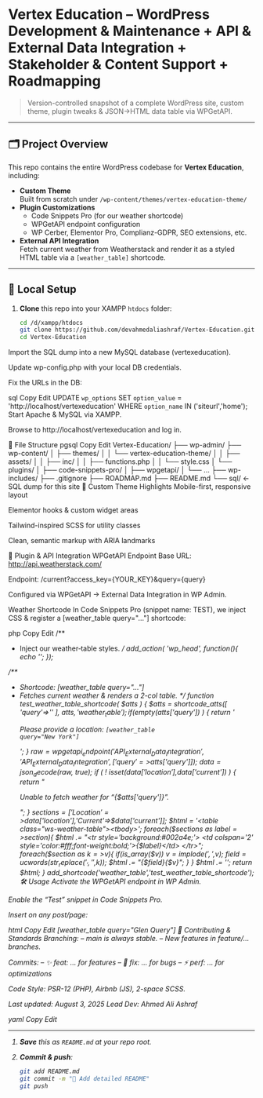 
# Vertex Education – WordPress Development & Maintenance + API & External Data Integration + Stakeholder & Content Support + Roadmapping 

> Version-controlled snapshot of a complete WordPress site, custom theme, plugin tweaks & JSON→HTML data table via WPGetAPI.

---

## 🗂️ Project Overview

This repo contains the entire WordPress codebase for **Vertex Education**, including:

- **Custom Theme**  
  Built from scratch under `/wp-content/themes/vertex-education-theme/`
- **Plugin Customizations**  
  - Code Snippets Pro (for our weather shortcode)  
  - WPGetAPI endpoint configuration  
  - WP Cerber, Elementor Pro, Complianz-GDPR, SEO extensions, etc.
- **External API Integration**  
  Fetch current weather from Weatherstack and render it as a styled HTML table via a `[weather_table]` shortcode.

---

## 🚀 Local Setup

1. **Clone** this repo into your XAMPP `htdocs` folder:
   ```bash
   cd /d/xampp/htdocs
   git clone https://github.com/devahmedaliashraf/Vertex-Education.git
   cd Vertex-Education
Import the SQL dump into a new MySQL database (vertexeducation).

Update wp-config.php with your local DB credentials.

Fix the URLs in the DB:

sql
Copy
Edit
UPDATE `wp_options`
  SET `option_value` = 'http://localhost/vertexeducation'
  WHERE `option_name` IN ('siteurl','home');
Start Apache & MySQL via XAMPP.

Browse to http://localhost/vertexeducation and log in.

📁 File Structure
pgsql
Copy
Edit
Vertex-Education/
├── wp-admin/
├── wp-content/
│   ├── themes/
│   │   └── vertex-education-theme/
│   │       ├── assets/
│   │       ├── inc/
│   │       ├── functions.php
│   │       └── style.css
│   └── plugins/
│       ├── code-snippets-pro/
│       ├── wpgetapi/
│       └── …
├── wp-includes/
├── .gitignore
├── ROADMAP.md
├── README.md
└── sql/  ← SQL dump for this site
🎨 Custom Theme Highlights
Mobile-first, responsive layout

Elementor hooks & custom widget areas

Tailwind-inspired SCSS for utility classes

Clean, semantic markup with ARIA landmarks

🔌 Plugin & API Integration
WPGetAPI Endpoint
Base URL: http://api.weatherstack.com/

Endpoint: /current?access_key={YOUR_KEY}&query={query}

Configured via WPGetAPI → External Data Integration in WP Admin.

Weather Shortcode
In Code Snippets Pro (snippet name: TEST), we inject CSS & register a [weather_table query="…"] shortcode:

php
Copy
Edit
/**
 * Inject our weather‐table styles.
 */
add_action( 'wp_head', function(){
  echo '<style>
    table.ws-weather-table { … }
    /* header rows, data cells, alternating backgrounds… */
  </style>';
});

/**
 * Shortcode: [weather_table query="…"]
 * Fetches current weather & renders a 2-col table.
 */
function test_weather_table_shortcode( $atts ) {
  $atts = shortcode_atts([ 'query'=>'' ], $atts, 'weather_table' );
  if ( empty($atts['query']) ) {
    return '<p>Please provide a location: <code>[weather_table query="New York"]</code></p>';
  }
  $raw  = wpgetapi_endpoint('API_External_Data_Integration','API_External_Data_Integration',['query'=>$atts['query']]);
  $data = json_decode($raw, true);
  if ( ! isset($data['location'],$data['current']) ) {
    return "<p>Unable to fetch weather for “{$atts['query']}”.</p>";
  }
  $sections = ['Location'=>$data['location'],'Current'=>$data['current']];
  $html = '<table class="ws-weather-table"><tbody>';
  foreach($sections as $label=>$section){
    $html .= "<tr style='background:#002a4e;'>
                <td colspan='2' style='color:#fff;font-weight:bold;'>{$label}</td>
              </tr>";
    foreach($section as $k=>$v){
      if(is_array($v)) $v = implode(', ',$v);
      $field = ucwords(str_replace('_',' ',$k));
      $html .= "<tr><td>{$field}</td><td>{$v}</td></tr>";
    }
  }
  $html .= '</tbody></table>';
  return $html;
}
add_shortcode('weather_table','test_weather_table_shortcode');
🛠️ Usage
Activate the WPGetAPI endpoint in WP Admin.

Enable the “Test” snippet in Code Snippets Pro.

Insert on any post/page:

html
Copy
Edit
[weather_table query="Glen Query"]
🤝 Contributing & Standards
Branching:
– main is always stable.
– New features in feature/… branches.

Commits:
– ✨ feat: … for features
– 🐛 fix: … for bugs
– ⚡️ perf: … for optimizations

Code Style: PSR-12 (PHP), Airbnb (JS), 2-space SCSS.

Last updated: August 3, 2025
Lead Dev: Ahmed Ali Ashraf

yaml
Copy
Edit

---

1. **Save** this as `README.md` at your repo root.  
2. **Commit & push**:

   ```bash
   git add README.md
   git commit -m "📖 Add detailed README"
   git push



